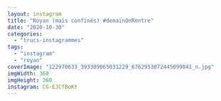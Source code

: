 ```yaml
---
layout: instagram
title: "Royan (mais confinés) #demainOnRentre"
date: "2020-10-30"
categories: 
  - "trucs-instagrammes"
tags: 
  - "instagram"
  - "royan"
coverImage: "122970633_393309065031229_6762953072445099841_n.jpg"
imgWidth: 360
imgHeight: 360
instagram: CG-EJCfBoKt
---
```

